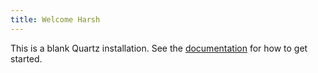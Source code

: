 ```yaml
---
title: Welcome Harsh
---
```


This is a blank Quartz installation.
See the [documentation](https://quartz.jzhao.xyz) for how to get started.
